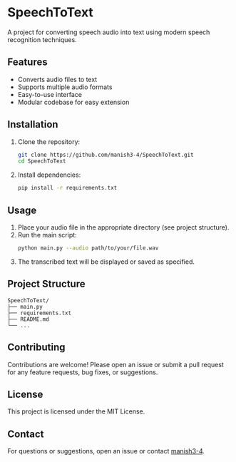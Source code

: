 # SpeechToText

A project for converting speech audio into text using modern speech recognition techniques.

## Features

- Converts audio files to text
- Supports multiple audio formats
- Easy-to-use interface
- Modular codebase for easy extension

## Installation

1. Clone the repository:
   ```bash
   git clone https://github.com/manish3-4/SpeechToText.git
   cd SpeechToText
   ```

2. Install dependencies:
   ```bash
   pip install -r requirements.txt
   ```

## Usage

1. Place your audio file in the appropriate directory (see project structure).
2. Run the main script:
   ```bash
   python main.py --audio path/to/your/file.wav
   ```
3. The transcribed text will be displayed or saved as specified.

## Project Structure

```
SpeechToText/
├── main.py
├── requirements.txt
├── README.md
└── ...
```

## Contributing

Contributions are welcome! Please open an issue or submit a pull request for any feature requests, bug fixes, or suggestions.

## License

This project is licensed under the MIT License.

## Contact

For questions or suggestions, open an issue or contact [manish3-4](https://github.com/manish3-4).
